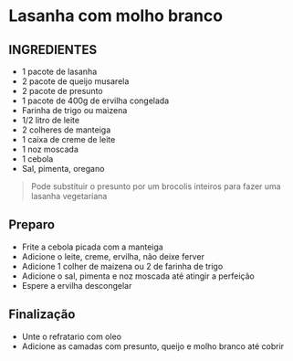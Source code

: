 # Lasanha com molho branco

## INGREDIENTES
- 1 pacote de lasanha
- 2 pacote de queijo musarela
- 2 pacote de presunto
- 1 pacote de 400g de ervilha congelada
- Farinha de trigo ou maizena
- 1/2 litro de leite
- 2 colheres de manteiga
- 1 caixa de creme de leite
- 1 noz moscada
- 1 cebola
- Sal, pimenta, oregano

> Pode substituir o presunto por um brocolis inteiros para fazer uma lasanha vegetariana 

## Preparo
- Frite a cebola picada com a manteiga
- Adicione o leite, creme, ervilha, não deixe ferver
- Adicione 1 colher de maizena ou 2 de farinha de trigo
- Adicione o sal, pimenta e noz moscada até atingir a perfeição
- Espere a ervilha descongelar

## Finalização
- Unte o refratario com oleo
- Adicione as camadas com presunto, queijo e molho branco até cobrir
